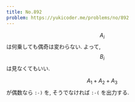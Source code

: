 ```yaml
---
title: No.892
problem: https://yukicoder.me/problems/no/892
---
```

$$ A_i $$ は何乗しても偶奇は変わらない. よって, $$ B_i $$ は見なくてもいい.

$$ A_1 + A_2 + A_3 $$ が偶数なら `:-)` を, そうでなければ `:-(` を出力する.
